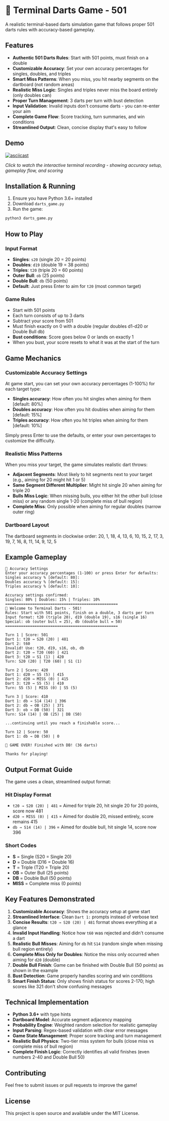 # 🎯 Terminal Darts Game - 501

A realistic terminal-based darts simulation game that follows proper 501 darts rules with accuracy-based gameplay.

## Features

- **Authentic 501 Darts Rules**: Start with 501 points, must finish on a double
- **Customizable Accuracy**: Set your own accuracy percentages for singles, doubles, and triples
- **Smart Miss Patterns**: When you miss, you hit nearby segments on the dartboard (not random areas)
- **Realistic Miss Logic**: Singles and triples never miss the board entirely (only doubles can)
- **Proper Turn Management**: 3 darts per turn with bust detection
- **Input Validation**: Invalid inputs don't consume darts - you can re-enter your aim
- **Complete Game Flow**: Score tracking, turn summaries, and win conditions
- **Streamlined Output**: Clean, concise display that's easy to follow

## Demo

[![asciicast](https://asciinema.org/a/dgUz4EPjfRp7zdTGJ76Qzk7Y1.svg)](https://asciinema.org/a/dgUz4EPjfRp7zdTGJ76Qzk7Y1)

*Click to watch the interactive terminal recording - showing accuracy setup, gameplay flow, and scoring*

## Installation & Running

1. Ensure you have Python 3.6+ installed
2. Download `darts_game.py`
3. Run the game:

```bash
python3 darts_game.py
```

## How to Play

### Input Format
- **Singles**: `s20` (single 20 = 20 points)
- **Doubles**: `d19` (double 19 = 38 points)  
- **Triples**: `t20` (triple 20 = 60 points)
- **Outer Bull**: `ob` (25 points)
- **Double Bull**: `db` (50 points)
- **Default**: Just press Enter to aim for `t20` (most common target)

### Game Rules
- Start with 501 points
- Each turn consists of up to 3 darts
- Subtract your score from 501
- Must finish exactly on 0 with a double (regular doubles d1-d20 or Double Bull db)
- **Bust conditions**: Score goes below 0 or lands on exactly 1
- When you bust, your score resets to what it was at the start of the turn

## Game Mechanics

### Customizable Accuracy Settings
At game start, you can set your own accuracy percentages (1-100%) for each target type:
- **Singles accuracy**: How often you hit singles when aiming for them [default: 80%]
- **Doubles accuracy**: How often you hit doubles when aiming for them [default: 15%]
- **Triples accuracy**: How often you hit triples when aiming for them [default: 10%]

Simply press Enter to use the defaults, or enter your own percentages to customize the difficulty.

### Realistic Miss Patterns
When you miss your target, the game simulates realistic dart throws:
- **Adjacent Segments**: Most likely to hit segments next to your target (e.g., aiming for 20 might hit 1 or 5)
- **Same Segment Different Multiplier**: Might hit single 20 when aiming for triple 20
- **Bulls Miss Logic**: When missing bulls, you either hit the other bull (close miss) or any random single 1-20 (complete miss of bull region)
- **Complete Miss**: Only possible when aiming for regular doubles (narrow outer ring)

### Dartboard Layout
The dartboard segments in clockwise order: 20, 1, 18, 4, 13, 6, 10, 15, 2, 17, 3, 19, 7, 16, 8, 11, 14, 9, 12, 5

## Example Gameplay

```
🎯 Accuracy Settings
Enter your accuracy percentages (1-100) or press Enter for defaults:
Singles accuracy % [default: 80]: 
Doubles accuracy % [default: 15]: 
Triples accuracy % [default: 10]: 

Accuracy settings confirmed:
Singles: 80% | Doubles: 15% | Triples: 10%
==================================================
🎯 Welcome to Terminal Darts - 501!
Rules: Start with 501 points, finish on a double, 3 darts per turn
Input format: t20 (triple 20), d19 (double 19), s16 (single 16)
Special: ob (outer bull = 25), db (double bull = 50)
==================================================

Turn 1 | Score: 501
Dart 1: t20 → S20 (20) | 481
Dart 2: t60
Invalid! Use: t20, d19, s16, ob, db
Dart 2: t20 → T20 (60) | 421
Dart 3: t20 → S1 (1) | 420
Turn: S20 (20) | T20 (60) | S1 (1)

Turn 2 | Score: 420
Dart 1: d20 → S5 (5) | 415
Dart 2: d20 → MISS (0) | 415
Dart 3: t20 → S5 (5) | 410
Turn: S5 (5) | MISS (0) | S5 (5)

Turn 3 | Score: 410
Dart 1: db → S14 (14) | 396
Dart 2: db → OB (25) | 371
Dart 3: ob → DB (50) | 321
Turn: S14 (14) | OB (25) | DB (50)

...continuing until you reach a finishable score...

Turn 12 | Score: 50
Dart 1: db → DB (50) | 0

🎯 GAME OVER! Finished with DB! (36 darts)

Thanks for playing!
```

## Output Format Guide

The game uses a clean, streamlined output format:

### Hit Display Format
- `t20 → S20 (20) | 481` = Aimed for triple 20, hit single 20 for 20 points, score now 481
- `d20 → MISS (0) | 415` = Aimed for double 20, missed entirely, score remains 415
- `db → S14 (14) | 396` = Aimed for double bull, hit single 14, score now 396

### Short Codes
- **S** = Single (S20 = Single 20)
- **D** = Double (D16 = Double 16)  
- **T** = Triple (T20 = Triple 20)
- **OB** = Outer Bull (25 points)
- **DB** = Double Bull (50 points)
- **MISS** = Complete miss (0 points)

## Key Features Demonstrated

1. **Customizable Accuracy**: Shows the accuracy setup at game start
2. **Streamlined Interface**: Clean `Dart 1:` prompts instead of verbose text
3. **Concise Results**: `t20 → S20 (20) | 481` format shows everything at a glance
4. **Invalid Input Handling**: Notice how `t60` was rejected and didn't consume a dart
5. **Realistic Bull Misses**: Aiming for `db` hit `S14` (random single when missing bull region entirely)
6. **Complete Miss Only for Doubles**: Notice the miss only occurred when aiming for `d20` (double)
7. **Double Bull Finish**: Game can be finished with Double Bull (50 points) as shown in the example
8. **Bust Detection**: Game properly handles scoring and win conditions
9. **Smart Finish Status**: Only shows finish status for scores 2-170; high scores like 321 don't show confusing messages

## Technical Implementation

- **Python 3.6+** with type hints
- **Dartboard Model**: Accurate segment adjacency mapping
- **Probability Engine**: Weighted random selection for realistic gameplay
- **Input Parsing**: Regex-based validation with clear error messages
- **Game State Management**: Proper score tracking and turn management
- **Realistic Bull Physics**: Two-tier miss system for bulls (close miss vs complete miss of bull region)
- **Complete Finish Logic**: Correctly identifies all valid finishes (even numbers 2-40 and Double Bull 50)

## Contributing

Feel free to submit issues or pull requests to improve the game!

## License

This project is open source and available under the MIT License.
